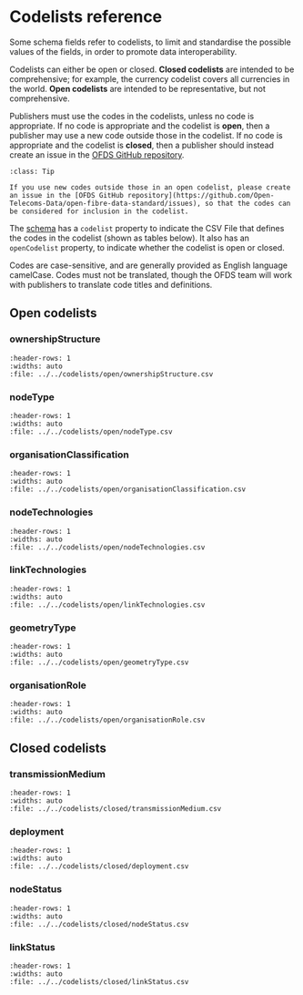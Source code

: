 # Codelists reference

Some schema fields refer to codelists, to limit and standardise the possible values of the fields, in order to promote data interoperability.

Codelists can either be open or closed. **Closed codelists** are intended to be comprehensive; for example, the currency codelist covers all currencies in the world. **Open codelists** are intended to be representative, but not comprehensive.

Publishers must use the codes in the codelists, unless no code is appropriate. If no code is appropriate and the codelist is **open**, then a publisher may use a new code outside those in the codelist. If no code is appropriate and the codelist is **closed**, then a publisher should instead create an issue in the [OFDS GitHub repository](https://github.com/Open-Telecoms-Data/open-fibre-data-standard/issues).

```{admonition} Extending open codelists
:class: Tip

If you use new codes outside those in an open codelist, please create an issue in the [OFDS GitHub repository](https://github.com/Open-Telecoms-Data/open-fibre-data-standard/issues), so that the codes can be considered for inclusion in the codelist.
```

The [schema](schema.md) has a `codelist` property to indicate the CSV File that defines the codes in the codelist (shown as tables below). It also has an `openCodelist` property, to indicate whether the codelist is open or closed.

Codes are case-sensitive, and are generally provided as English language camelCase. Codes must not be translated, though the OFDS team will work with publishers to translate code titles and definitions.

## Open codelists

### ownershipStructure

```{csv-table-no-translate}
:header-rows: 1
:widths: auto
:file: ../../codelists/open/ownershipStructure.csv
```

### nodeType

```{csv-table-no-translate}
:header-rows: 1
:widths: auto
:file: ../../codelists/open/nodeType.csv
```

### organisationClassification

```{csv-table-no-translate}
:header-rows: 1
:widths: auto
:file: ../../codelists/open/organisationClassification.csv
```

### nodeTechnologies

```{csv-table-no-translate}
:header-rows: 1
:widths: auto
:file: ../../codelists/open/nodeTechnologies.csv
```

### linkTechnologies

```{csv-table-no-translate}
:header-rows: 1
:widths: auto
:file: ../../codelists/open/linkTechnologies.csv
```

### geometryType

```{csv-table-no-translate}
:header-rows: 1
:widths: auto
:file: ../../codelists/open/geometryType.csv
```

### organisationRole

```{csv-table-no-translate}
:header-rows: 1
:widths: auto
:file: ../../codelists/open/organisationRole.csv
```

## Closed codelists

### transmissionMedium

```{csv-table-no-translate}
:header-rows: 1
:widths: auto
:file: ../../codelists/closed/transmissionMedium.csv
```

### deployment

```{csv-table-no-translate}
:header-rows: 1
:widths: auto
:file: ../../codelists/closed/deployment.csv
```

### nodeStatus

```{csv-table-no-translate}
:header-rows: 1
:widths: auto
:file: ../../codelists/closed/nodeStatus.csv
```

### linkStatus

```{csv-table-no-translate}
:header-rows: 1
:widths: auto
:file: ../../codelists/closed/linkStatus.csv
```

